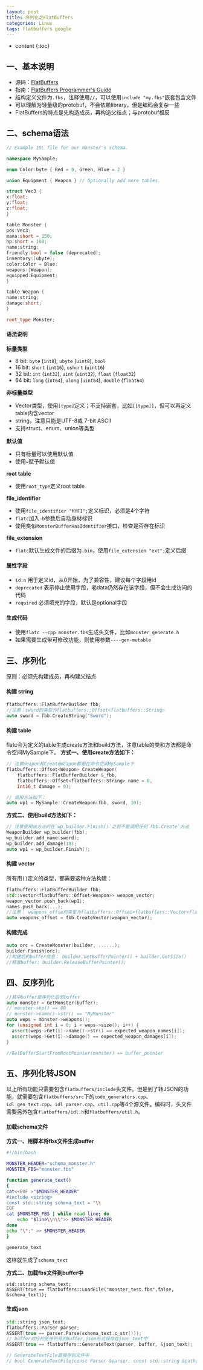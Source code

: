 ```yaml
---
layout: post
title: 序列化之FlatBuffers
categories: Linux
tags: flatbuffers google
---
```


* content
{:toc}
## 一、基本说明

* 源码：[FlatBuffers](https://github.com/google/flatbuffers)
* 指南：[FlatBuffers Programmer's Guide](https://google.github.io/flatbuffers/)
* 结构定义文件为`.fbs`，注释使用`//`，可以使用`include "my.fbs"`嵌套包含文件
* 可以理解为轻量级的protobuf，不会依赖library，但是编码会复杂一些
* FlatBuffers的特点是先构造成员，再构造父结点；与protobuf相反



## 二、schema语法

  ```c++
// Example IDL file for our monster's schema.

namespace MySample;

enum Color:byte { Red = 0, Green, Blue = 2 }

union Equipment { Weapon } // Optionally add more tables.

struct Vec3 {
  x:float;
  y:float;
  z:float;
}

table Monster {
  pos:Vec3;
  mana:short = 150;
  hp:short = 100;
  name:string;
  friendly:bool = false (deprecated);
  inventory:[ubyte];
  color:Color = Blue;
  weapons:[Weapon];
  equipped:Equipment;
}

table Weapon {
  name:string;
  damage:short;
}

root_type Monster;
  ```

#### 语法说明

**标量类型**

- 8 bit: `byte` (`int8`), `ubyte` (`uint8`), `bool`
- 16 bit: `short` (`int16`), `ushort` (`uint16`)
- 32 bit: `int` (`int32`), `uint` (`uint32`), `float` (`float32`)
- 64 bit: `long` (`int64`), `ulong` (`uint64`), `double` (`float64`)

**非标量类型**

* Vector类型，使用`[type]`定义；不支持嵌套，比如`[[type]]`，但可以再定义table内含vector
* string，注意只能是UTF-8或 7-bit ASCII
* 支持struct、enum、union等类型

**默认值**

* 只有标量可以使用默认值
* 使用`=`赋予默认值

**root table**

* 使用`root_type`定义root table

**file_identifier**

* 使用`file_identifier "MYFI";`定义标识，必须是4个字符
* `flatc`加入`-b`参数后自动身材标识
* 使用类似`MonsterBufferHasIdentifier`接口，检查是否存在标识

**file_extension**

* `flatc`默认生成文件的后缀为`.bin`，使用`file_extension "ext";`定义后缀

#### 属性字段

* `id:n` 用于定义id，从0开始，为了兼容性，建议每个字段用id
* `deprecated` 表示停止使用字段，老data仍然存在该字段，但不会生成访问的代码
* `required` 必须填充的字段，默认是optional字段

#### 生成代码

* 使用`flatc --cpp monster.fbs`生成头文件，比如`monster_generate.h`
* 如果需要生成带可修改功能，则使用参数`----gen-mutable`



## 三、序列化

原则：必须先构建成员，再构建父结点

#### 构建 string

```c++
flatbuffers::FlatBufferBuilder fbb;
//注意：sword的类型为flatbuffers::Offset<flatbuffers::String>
auto sword = fbb.CreateString("Sword");
```

#### 构建 table
flatc会为定义的table生成create方法和build方法，注意table的类和方法都是命令空间MySample下。
**方式一、使用create方法如下：**

```c++
// 注意Weapon和CreateWeapon都是在命令空间MySample下
flatbuffers::Offset<Weapon> CreateWeapon(
    flatbuffers::FlatBufferBuilder &_fbb,
    flatbuffers::Offset<flatbuffers::String> name = 0,
    int16_t damage = 0);

// 调用方法如下：
auto wp1 = MySample::CreateWeapon(fbb, sword, 10);
```

**方式二、使用build方法如下：**

```c++
// 注意使用该方法时在`wp_builder.Finish()`之前不能调用任何`fbb.Create`方法
WeaponBuilder wp_builder(fbb);
wp_builder.add_name(sword);
wp_builder.add_damage(10);
auto wp1 = wp_builder.Finish();
```

#### 构建 vector

所有用`[]`定义的类型，都需要这种方法构建：

```c++
flatbuffers::FlatBufferBuilder fbb;
std::vector<flatbuffers::Offset<Weapon>> weapon_vector;
weapon_vector.push_back(wp1);
names.push_back(...);
//注意： weapons_offse的类型为flatbuffers::Offset<flatbuffers::Vector<flatbuffers::Offset<Weapon>>>
auto weapons_offset = fbb.CreateVector(weapon_vector);
```

#### 构建完成

```c++
auto orc = CreateMonster(builder, ......);
builder.Finish(orc);
//构建后的buffer信息： builder.GetBufferPointer() + builder.GetSize()
//释放buffer: builder.ReleaseBufferPointer();
```



## 四、反序列化

```c++
//其中buffer是序列化后的buffer
auto monster = GetMonster(buffer);
// monster->hp() == 80
// monster->name()->str() == "MyMonster"
auto weps = monster->weapons();
for (unsigned int i = 0; i < weps->size(); i++) {
  assert(weps->Get(i)->name()->str() == expected_weapon_names[i]);
  assert(weps->Get(i)->damage() == expected_weapon_damages[i]);
}

//GetBufferStartFromRootPointer(monster) == buffer_pointer
```



## 五、序列化转JSON

以上所有功能只需要包含`flatbuffers/include`头文件。但是到了转JSON的功能，就需要包含`flatbuffers/src`下的`code_generators.cpp`、`idl_gen_text.cpp`、`idl_parser.cpp`、`util.cpp`等4个源文件。编码时，头文件需要另外包含`flatbuffers/idl.h`和`flatbuffers/util.h`。

#### 加载schema文件

**方式一、用脚本将fbs文件生成buffer**

```bash
#!/bin/bash

MONSTER_HEADER="schema_monster.h"
MONSTER_FBS="monster.fbs"

function generate_text()
{
cat<<EOF >"$MONSTER_HEADER"
#include <string>
const std::string schema_text = "\\
EOF
cat $MONSTER_FBS | while read line; do
    echo "$line\\n\\">> $MONSTER_HEADER
done
echo "\";" >> $MONSTER_HEADER
}

generate_text
```

这样就生成了`schema_text`

**方式二、加载fbs文件到buffer中**

```
std::string schema_text;
ASSERT(true == flatbuffers::LoadFile("monster_test.fbs",false, &schema_text));
```

#### 生成json

```c++
std::string json_text;
flatbuffers::Parser parser;
ASSERT(true == parser.Parse(schema_text.c_str()));
// buffer对应的是序列号的buffer,json形式保存在json_text中
ASSERT(true == flatbuffers::GenerateText(parser, buffer, &json_text);

// GenerateTextFile直接存到文件中
// bool GenerateTextFile(const Parser &parser, const std::string &path, const std::string &file_name)
```

